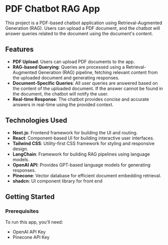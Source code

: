 # PDF Chatbot RAG App

This project is a PDF-based chatbot application using Retrieval-Augmented Generation (RAG). Users can upload a PDF document, and the chatbot will answer queries related to the document using the document's content.

## Features

- **PDF Upload**: Users can upload PDF documents to the app.
- **RAG-based Querying**: Queries are processed using a Retrieval-Augmented Generation (RAG) pipeline, fetching relevant content from the uploaded document and generating responses.
- **Document-Specific Queries**: All user queries are answered based on the content of the uploaded document. If the answer cannot be found in the document, the chatbot will notify the user.
- **Real-time Response**: The chatbot provides concise and accurate answers in real-time using the provided context.

## Technologies Used

- **Next.js**: Frontend framework for building the UI and routing.
- **React**: Component-based UI for building interactive user interfaces.
- **Tailwind CSS**: Utility-first CSS framework for styling and responsive design.
- **LangChain**: Framework for building RAG pipelines using language models.
- **OpenAI API**: Provides GPT-based language models for generating responses.
- **Pinecone**: Vector database for efficient document embedding retrieval.
- **shadcn**: UI component library for front end

## Getting Started

### Prerequisites

To run this app, you'll need:

- OpenAI API Key
- Pinecone API Key
